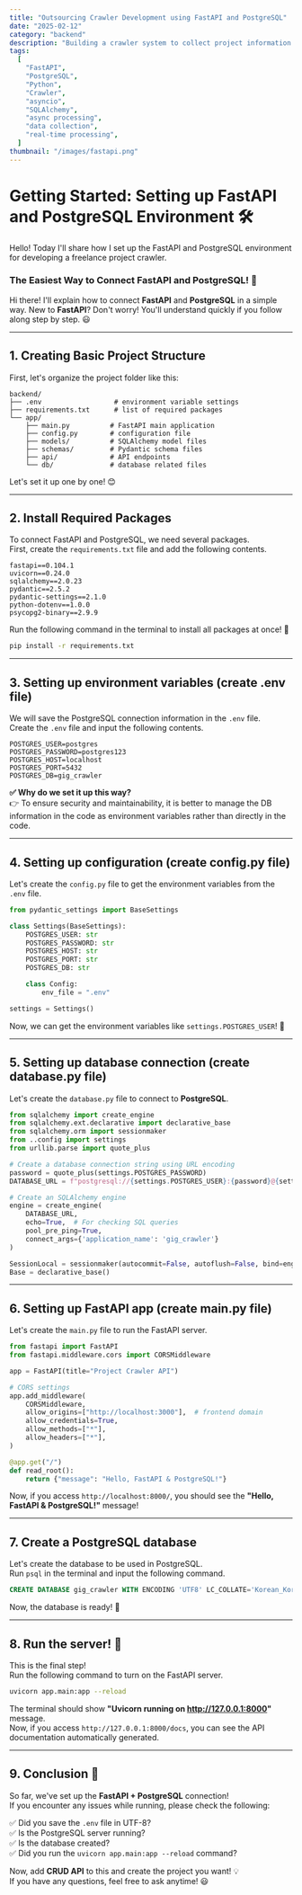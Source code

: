 ```yaml
---
title: "Outsourcing Crawler Development using FastAPI and PostgreSQL"
date: "2025-02-12"
category: "backend"
description: "Building a crawler system to collect project information from domestic and international freelance platforms using FastAPI and PostgreSQL"
tags:
  [
    "FastAPI",
    "PostgreSQL",
    "Python",
    "Crawler",
    "asyncio",
    "SQLAlchemy",
    "async processing",
    "data collection",
    "real-time processing",
  ]
thumbnail: "/images/fastapi.png"
---
```


# Getting Started: Setting up FastAPI and PostgreSQL Environment 🛠️

Hello! Today I'll share how I set up the FastAPI and PostgreSQL environment for developing a freelance project crawler.

### **The Easiest Way to Connect FastAPI and PostgreSQL! 🚀**

Hi there! I'll explain how to connect **FastAPI** and **PostgreSQL** in a simple way.
New to **FastAPI**? Don't worry! You'll understand quickly if you follow along step by step. 😃

---

## **1. Creating Basic Project Structure**

First, let's organize the project folder like this:

```
backend/
├── .env                  # environment variable settings
├── requirements.txt      # list of required packages
└── app/
    ├── main.py          # FastAPI main application
    ├── config.py        # configuration file
    ├── models/          # SQLAlchemy model files
    ├── schemas/         # Pydantic schema files
    ├── api/             # API endpoints
    └── db/              # database related files
```

Let's set it up one by one! 😊

---

## **2. Install Required Packages**

To connect FastAPI and PostgreSQL, we need several packages.  
First, create the `requirements.txt` file and add the following contents.

```text
fastapi==0.104.1
uvicorn==0.24.0
sqlalchemy==2.0.23
pydantic==2.5.2
pydantic-settings==2.1.0
python-dotenv==1.0.0
psycopg2-binary==2.9.9
```

Run the following command in the terminal to install all packages at once! 🎯

```bash
pip install -r requirements.txt
```

---

## **3. Setting up environment variables (create .env file)**

We will save the PostgreSQL connection information in the `.env` file.  
Create the `.env` file and input the following contents.

```env
POSTGRES_USER=postgres
POSTGRES_PASSWORD=postgres123
POSTGRES_HOST=localhost
POSTGRES_PORT=5432
POSTGRES_DB=gig_crawler
```

**✅ Why do we set it up this way?**  
👉 To ensure security and maintainability, it is better to manage the DB information in the code as environment variables rather than directly in the code.

---

## **4. Setting up configuration (create config.py file)**

Let's create the `config.py` file to get the environment variables from the `.env` file.

```python
from pydantic_settings import BaseSettings

class Settings(BaseSettings):
    POSTGRES_USER: str
    POSTGRES_PASSWORD: str
    POSTGRES_HOST: str
    POSTGRES_PORT: str
    POSTGRES_DB: str

    class Config:
        env_file = ".env"

settings = Settings()
```

Now, we can get the environment variables like `settings.POSTGRES_USER`! 🎉

---

## **5. Setting up database connection (create database.py file)**

Let's create the `database.py` file to connect to **PostgreSQL**.

```python
from sqlalchemy import create_engine
from sqlalchemy.ext.declarative import declarative_base
from sqlalchemy.orm import sessionmaker
from ..config import settings
from urllib.parse import quote_plus

# Create a database connection string using URL encoding
password = quote_plus(settings.POSTGRES_PASSWORD)
DATABASE_URL = f"postgresql://{settings.POSTGRES_USER}:{password}@{settings.POSTGRES_HOST}:{settings.POSTGRES_PORT}/{settings.POSTGRES_DB}"

# Create an SQLAlchemy engine
engine = create_engine(
    DATABASE_URL,
    echo=True,  # For checking SQL queries
    pool_pre_ping=True,
    connect_args={'application_name': 'gig_crawler'}
)

SessionLocal = sessionmaker(autocommit=False, autoflush=False, bind=engine)
Base = declarative_base()
```

---

## **6. Setting up FastAPI app (create main.py file)**

Let's create the `main.py` file to run the FastAPI server.

```python
from fastapi import FastAPI
from fastapi.middleware.cors import CORSMiddleware

app = FastAPI(title="Project Crawler API")

# CORS settings
app.add_middleware(
    CORSMiddleware,
    allow_origins=["http://localhost:3000"],  # frontend domain
    allow_credentials=True,
    allow_methods=["*"],
    allow_headers=["*"],
)

@app.get("/")
def read_root():
    return {"message": "Hello, FastAPI & PostgreSQL!"}
```

Now, if you access `http://localhost:8000/`, you should see the **"Hello, FastAPI & PostgreSQL!"** message!

---

## **7. Create a PostgreSQL database**

Let's create the database to be used in PostgreSQL.  
Run `psql` in the terminal and input the following command.

```sql
CREATE DATABASE gig_crawler WITH ENCODING 'UTF8' LC_COLLATE='Korean_Korea.949' LC_CTYPE='Korean_Korea.949';
```

Now, the database is ready! 🎉

---

## **8. Run the server! 🚀**

This is the final step!  
Run the following command to turn on the FastAPI server.

```bash
uvicorn app.main:app --reload
```

The terminal should show **"Uvicorn running on http://127.0.0.1:8000"** message.  
Now, if you access `http://127.0.0.1:8000/docs`, you can see the API documentation automatically generated.

---

## **9. Conclusion 🎯**

So far, we've set up the **FastAPI + PostgreSQL** connection!  
If you encounter any issues while running, please check the following:

✅ Did you save the `.env` file in UTF-8?  
✅ Is the PostgreSQL server running?  
✅ Is the database created?  
✅ Did you run the `uvicorn app.main:app --reload` command?

Now, add **CRUD API** to this and create the project you want! 💡  
If you have any questions, feel free to ask anytime! 😃
